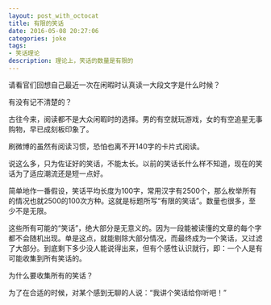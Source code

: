 ```yaml
---
layout: post_with_octocat
title: 有限的笑话
date: 2016-05-08 20:27:06
categories: joke
tags: 
- 笑话理论
description: 理论上，笑话的数量是有限的
---
```


请看官们回想自己最近一次在闲暇时认真读一大段文字是什么时候？

有没有记不清楚的？

古往今来，阅读都不是大众闲暇时的选择。男的有空就玩游戏，女的有空追星无事购物，早已成刻板印象了。

刷微博的虽然有阅读习惯，恐怕也离不开140字的卡片式阅读。

说这么多，只为佐证好的笑话，不能太长。以前的笑话长什么样不知道，现在的笑话为了适应潮流还是短一点好。

简单地作一番假设，笑话平均长度为100字，常用汉字有2500个，那么枚举所有的情况也就2500的100次方种。这就是标题所写“有限的笑话”。数量也很多，至少不是无限。

这些所有可能的“笑话”，绝大部分是无意义的。因为一段能被读懂的文章的每个字都不会随机出现。单是这点，就能剔除大部分情况，而最终成为一个笑话，又过滤了大部分。到底剩下多少没人能说得出来，但有个感性认识就行，即：一个人是有可能收集到所有笑话的。

为什么要收集所有的笑话？

为了在合适的时候，对某个感到无聊的人说：“我讲个笑话给你听吧！”